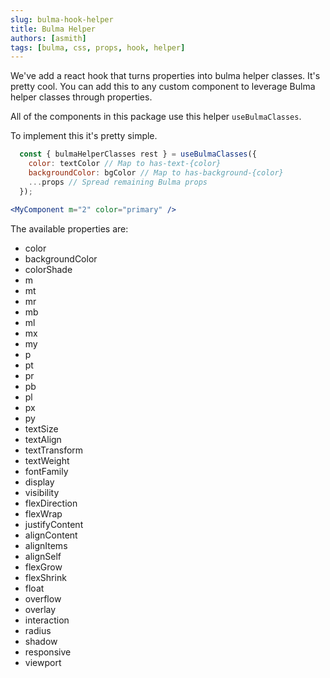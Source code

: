 ```yaml
---
slug: bulma-hook-helper
title: Bulma Helper
authors: [asmith]
tags: [bulma, css, props, hook, helper]
---
```


We've add a react hook that turns properties into bulma helper classes. It's pretty cool. You can add this to any custom component to leverage Bulma helper classes through properties.

All of the components in this package use this helper `useBulmaClasses`.

<!-- truncate -->

To implement this it's pretty simple.

```jsx
  const { bulmaHelperClasses rest } = useBulmaClasses({
    color: textColor // Map to has-text-{color}
    backgroundColor: bgColor // Map to has-background-{color}
    ...props // Spread remaining Bulma props
  });
```

```jsx title="Implementation"
<MyComponent m="2" color="primary" />
```

The available properties are:

- color
- backgroundColor
- colorShade
- m
- mt
- mr
- mb
- ml
- mx
- my
- p
- pt
- pr
- pb
- pl
- px
- py
- textSize
- textAlign
- textTransform
- textWeight
- fontFamily
- display
- visibility
- flexDirection
- flexWrap
- justifyContent
- alignContent
- alignItems
- alignSelf
- flexGrow
- flexShrink
- float
- overflow
- overlay
- interaction
- radius
- shadow
- responsive
- viewport
